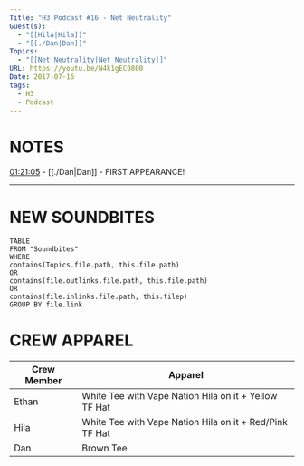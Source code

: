 ```yaml
---
Title: "H3 Podcast #16 - Net Neutrality"
Guest(s):
  - "[[Hila|Hila]]"
  - "[[./Dan|Dan]]"
Topics:
  - "[[Net Neutrality|Net Neutrality]]"
URL: https://youtu.be/N4k1gEC0800
Date: 2017-07-16
tags:
  - H3
  - Podcast
---
```

# NOTES
[01:21:05](https://youtu.be/N4k1gEC0800?t=4865) - [[./Dan|Dan]] - FIRST APPEARANCE!

___
# NEW SOUNDBITES
``` dataview
TABLE
FROM "Soundbites"
WHERE 
contains(Topics.file.path, this.file.path) 
OR 
contains(file.outlinks.file.path, this.file.path)
OR
contains(file.inlinks.file.path, this.filep)
GROUP BY file.link
```

# CREW APPAREL

| Crew Member | Apparel |
| ---- | ---- |
| Ethan | White Tee with Vape Nation Hila on it + Yellow TF Hat |
| Hila | White Tee with Vape Nation Hila on it + Red/Pink TF Hat |
| Dan | Brown Tee |
